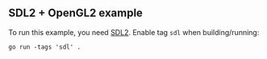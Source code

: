 ## SDL2 + OpenGL2 example

To run this example, you need [SDL2](https://github.com/veandco/go-sdl2). Enable tag `sdl` when building/running:

    go run -tags 'sdl' . 
